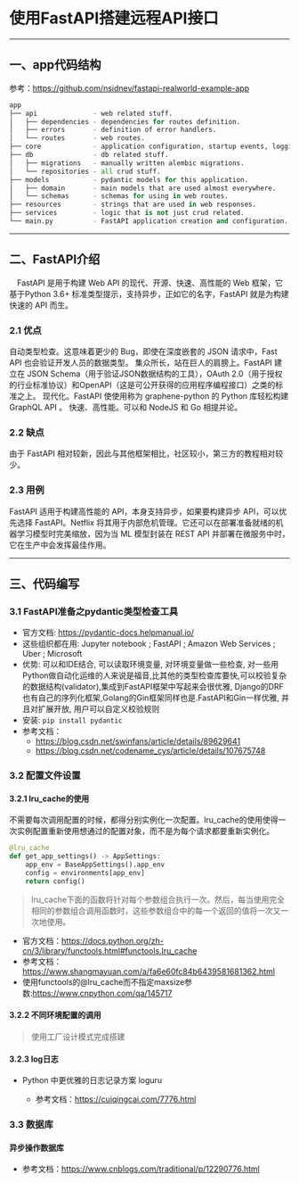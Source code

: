 # 使用FastAPI搭建远程API接口
---
## 一、app代码结构
参考：https://github.com/nsidnev/fastapi-realworld-example-app
```python
app
├── api              - web related stuff.
│   ├── dependencies - dependencies for routes definition.
│   ├── errors       - definition of error handlers.
│   └── routes       - web routes.
├── core             - application configuration, startup events, logging.
├── db               - db related stuff.
│   ├── migrations   - manually written alembic migrations.
│   └── repositories - all crud stuff.
├── models           - pydantic models for this application.
│   ├── domain       - main models that are used almost everywhere.
│   └── schemas      - schemas for using in web routes.
├── resources        - strings that are used in web responses.
├── services         - logic that is not just crud related.
└── main.py          - FastAPI application creation and configuration.
```
---
## 二、FastAPI介绍
　FastAPI 是用于构建 Web API 的现代、开源、快速、高性能的 Web 框架，它基于Python 3.6+ 标准类型提示，支持异步，正如它的名字，FastAPI 就是为构建快速的 API 而生。
### 2.1 优点
自动类型检查。这意味着更少的 Bug，即使在深度嵌套的 JSON 请求中，Fast API 也会验证开发人员的数据类型。
集众所长，站在巨人的肩膀上。FastAPI 建立在 JSON Schema（用于验证JSON数据结构的工具），OAuth 2.0（用于授权的行业标准协议）和OpenAPI（这是可公开获得的应用程序编程接口）之类的标准之上。
现代化。FastAPI 使使用称为 graphene-python 的 Python 库轻松构建 GraphQL API 。
快速、高性能。可以和 NodeJS 和 Go 相提并论。
### 2.2 缺点
由于 FastAPI 相对较新，因此与其他框架相比，社区较小，第三方的教程相对较少。
### 2.3 用例
FastAPI 适用于构建高性能的 API，本身支持异步，如果要构建异步 API，可以优先选择 FastAPI。Netflix 将其用于内部危机管理。它还可以在部署准备就绪的机器学习模型时完美缩放，因为当 ML 模型封装在 REST API 并部署在微服务中时，它在生产中会发挥最佳作用。

---
## 三、代码编写
### 3.1 FastAPI准备之pydantic类型检查工具
- 官方文档: https://pydantic-docs.helpmanual.io/
- 这些组织都在用: Jupyter notebook ; FastAPI ; Amazon Web Services ; Uber ; Microsoft
- 优势: 可以和IDE结合, 可以读取环境变量, 对环境变量做一些检查, 对一些用Python做自动化运维的人来说是福音,比其他的类型检查库要快,可以校验复杂的数据结构(validator),集成到FastAPI框架中写起来会很优雅, Django的DRF也有自己的序列化框架,Golang的Gin框架同样也是.FastAPI和Gin一样优雅, 并且对扩展开放, 用户可以自定义校验规则
- 安装: `pip install pydantic`
- 参考文档：
    - https://blog.csdn.net/swinfans/article/details/89629641
    - https://blog.csdn.net/codename_cys/article/details/107675748
### 3.2 配置文件设置
#### 3.2.1 lru_cache的使用
不需要每次调用配置的时候，都得分别实例化一次配置。lru_cache的使用使得一次实例配置重新使用想通过的配置对象，而不是为每个请求都要重新实例化。
```python
@lru_cache
def get_app_settings() -> AppSettings:
    app_env = BaseAppSettings().app_env
    config = environments[app_env]
    return config()
```
> lru_cache下面的函数将针对每个参数组合执行一次。然后，每当使用完全相同的参数组合调用函数时，这些参数组合中的每一个返回的值将一次又一次地使用。
- 官方文档：https://docs.python.org/zh-cn/3/library/functools.html#functools.lru_cache
- 参考文档：https://www.shangmayuan.com/a/fa6e60fc84b6439581681362.html
- 使用functools的@lru_cache而不指定maxsize参数:https://www.cnpython.com/qa/145717
#### 3.2.2 不同环境配置的调用
> 使用工厂设计模式完成搭建

#### 3.2.3 log日志
- Python 中更优雅的日志记录方案 loguru

    - 参考文档：https://cuiqingcai.com/7776.html
    
### 3.3 数据库
#### 异步操作数据库
- 参考文档：https://www.cnblogs.com/traditional/p/12290776.html